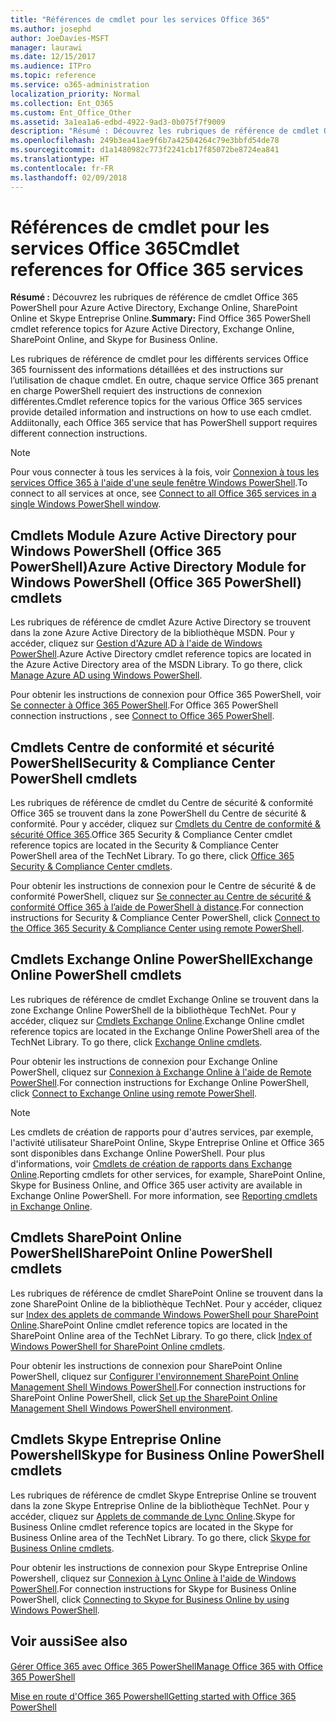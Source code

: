 ```yaml
---
title: "Références de cmdlet pour les services Office 365"
ms.author: josephd
author: JoeDavies-MSFT
manager: laurawi
ms.date: 12/15/2017
ms.audience: ITPro
ms.topic: reference
ms.service: o365-administration
localization_priority: Normal
ms.collection: Ent_O365
ms.custom: Ent_Office_Other
ms.assetid: 3a1ea1a6-edbd-4922-9ad3-0b075f7f9009
description: "Résumé : Découvrez les rubriques de référence de cmdlet Office 365 PowerShell pour Azure Active Directory, Exchange Online, SharePoint Online et Skype Entreprise Online."
ms.openlocfilehash: 249b3ea41ae9f6b7a42504264c79e3bbfd54de78
ms.sourcegitcommit: d1a1480982c773f2241cb17f85072be8724ea841
ms.translationtype: HT
ms.contentlocale: fr-FR
ms.lasthandoff: 02/09/2018
---
```

# <a name="cmdlet-references-for-office-365-services"></a><span data-ttu-id="b4ea2-103">Références de cmdlet pour les services Office 365</span><span class="sxs-lookup"><span data-stu-id="b4ea2-103">Cmdlet references for Office 365 services</span></span>

 <span data-ttu-id="b4ea2-104">**Résumé :** Découvrez les rubriques de référence de cmdlet Office 365 PowerShell pour Azure Active Directory, Exchange Online, SharePoint Online et Skype Entreprise Online.</span><span class="sxs-lookup"><span data-stu-id="b4ea2-104">**Summary:** Find Office 365 PowerShell cmdlet reference topics for Azure Active Directory, Exchange Online, SharePoint Online, and Skype for Business Online.</span></span>
  
<span data-ttu-id="b4ea2-p101">Les rubriques de référence de cmdlet pour les différents services Office 365 fournissent des informations détaillées et des instructions sur l’utilisation de chaque cmdlet. En outre, chaque service Office 365 prenant en charge PowerShell requiert des instructions de connexion différentes.</span><span class="sxs-lookup"><span data-stu-id="b4ea2-p101">Cmdlet reference topics for the various Office 365 services provide detailed information and instructions on how to use each cmdlet. Addiitonally, each Office 365 service that has PowerShell support requires different connection instructions.</span></span>
  
> [!NOTE]
> <span data-ttu-id="b4ea2-107">Pour vous connecter à tous les services à la fois, voir [Connexion à tous les services Office 365 à l'aide d'une seule fenêtre Windows PowerShell](connect-to-all-office-365-services-in-a-single-windows-powershell-window.md).</span><span class="sxs-lookup"><span data-stu-id="b4ea2-107">To connect to all services at once, see [Connect to all Office 365 services in a single Windows PowerShell window](connect-to-all-office-365-services-in-a-single-windows-powershell-window.md).</span></span> 
  
## <a name="azure-active-directory-module-for-windows-powershell-office-365-powershell-cmdlets"></a><span data-ttu-id="b4ea2-108">Cmdlets Module Azure Active Directory pour Windows PowerShell (Office 365 PowerShell)</span><span class="sxs-lookup"><span data-stu-id="b4ea2-108">Azure Active Directory Module for Windows PowerShell (Office 365 PowerShell) cmdlets</span></span>

<span data-ttu-id="b4ea2-p102">Les rubriques de référence de cmdlet Azure Active Directory se trouvent dans la zone Azure Active Directory de la bibliothèque MSDN. Pour y accéder, cliquez sur [Gestion d'Azure AD à l'aide de Windows PowerShell](https://go.microsoft.com/fwlink/p/?LinkId=691475).</span><span class="sxs-lookup"><span data-stu-id="b4ea2-p102">Azure Active Directory cmdlet reference topics are located in the Azure Active Directory area of the MSDN Library. To go there, click [Manage Azure AD using Windows PowerShell](https://go.microsoft.com/fwlink/p/?LinkId=691475).</span></span>
  
<span data-ttu-id="b4ea2-111">Pour obtenir les instructions de connexion pour Office 365 PowerShell, voir [Se connecter à Office 365 PowerShell](connect-to-office-365-powershell.md).</span><span class="sxs-lookup"><span data-stu-id="b4ea2-111">For Office 365 PowerShell connection instructions , see [Connect to Office 365 PowerShell](connect-to-office-365-powershell.md).</span></span>
  
## <a name="security-amp-compliance-center-powershell-cmdlets"></a><span data-ttu-id="b4ea2-112">Cmdlets Centre de conformité et sécurité PowerShell</span><span class="sxs-lookup"><span data-stu-id="b4ea2-112">Security &amp; Compliance Center PowerShell cmdlets</span></span>

<span data-ttu-id="b4ea2-p103">Les rubriques de référence de cmdlet du Centre de sécurité &amp; conformité Office 365 se trouvent dans la zone PowerShell du Centre de sécurité &amp; conformité. Pour y accéder, cliquez sur [Cmdlets du Centre de conformité &amp; sécurité Office 365](https://go.microsoft.com/fwlink/p/?LinkId=627085).</span><span class="sxs-lookup"><span data-stu-id="b4ea2-p103">Office 365 Security &amp; Compliance Center cmdlet reference topics are located in the Security &amp; Compliance Center PowerShell area of the TechNet Library. To go there, click [Office 365 Security &amp; Compliance Center cmdlets](https://go.microsoft.com/fwlink/p/?LinkId=627085).</span></span>
  
<span data-ttu-id="b4ea2-115">Pour obtenir les instructions de connexion pour le Centre de sécurité &amp; de conformité PowerShell, cliquez sur [Se connecter au Centre de sécurité &amp; conformité Office 365 à l’aide de PowerShell à distance](https://go.microsoft.com/fwlink/p/?LinkId=627084).</span><span class="sxs-lookup"><span data-stu-id="b4ea2-115">For connection instructions for Security &amp; Compliance Center PowerShell, click [Connect to the Office 365 Security &amp; Compliance Center using remote PowerShell](https://go.microsoft.com/fwlink/p/?LinkId=627084).</span></span>
  
## <a name="exchange-online-powershell-cmdlets"></a><span data-ttu-id="b4ea2-116">Cmdlets Exchange Online PowerShell</span><span class="sxs-lookup"><span data-stu-id="b4ea2-116">Exchange Online PowerShell cmdlets</span></span>

<span data-ttu-id="b4ea2-p104">Les rubriques de référence de cmdlet Exchange Online se trouvent dans la zone Exchange Online PowerShell de la bibliothèque TechNet. Pour y accéder, cliquez sur [Cmdlets Exchange Online](https://go.microsoft.com/fwlink/p/?LinkID=328213).</span><span class="sxs-lookup"><span data-stu-id="b4ea2-p104">Exchange Online cmdlet reference topics are located in the Exchange Online PowerShell area of the TechNet Library. To go there, click [Exchange Online cmdlets](https://go.microsoft.com/fwlink/p/?LinkID=328213).</span></span>
  
<span data-ttu-id="b4ea2-119">Pour obtenir les instructions de connexion pour Exchange Online PowerShell, cliquez sur [Connexion à Exchange Online à l'aide de Remote PowerShell](https://go.microsoft.com/fwlink/p/?LinkId=396554).</span><span class="sxs-lookup"><span data-stu-id="b4ea2-119">For connection instructions for Exchange Online PowerShell, click [Connect to Exchange Online using remote PowerShell](https://go.microsoft.com/fwlink/p/?LinkId=396554).</span></span>
  
> [!NOTE]
> <span data-ttu-id="b4ea2-p105">Les cmdlets de création de rapports pour d'autres services, par exemple, l'activité utilisateur SharePoint Online, Skype Entreprise Online et Office 365 sont disponibles dans Exchange Online PowerShell. Pour plus d'informations, voir [Cmdlets de création de rapports dans Exchange Online](https://go.microsoft.com/fwlink/p/?LinkId=691595).</span><span class="sxs-lookup"><span data-stu-id="b4ea2-p105">Reporting cmdlets for other services, for example, SharePoint Online, Skype for Business Online, and Office 365 user activity are available in Exchange Online PowerShell. For more information, see [Reporting cmdlets in Exchange Online](https://go.microsoft.com/fwlink/p/?LinkId=691595).</span></span> 
  
## <a name="sharepoint-online-powershell-cmdlets"></a><span data-ttu-id="b4ea2-122">Cmdlets SharePoint Online PowerShell</span><span class="sxs-lookup"><span data-stu-id="b4ea2-122">SharePoint Online PowerShell cmdlets</span></span>

<span data-ttu-id="b4ea2-p106">Les rubriques de référence de cmdlet SharePoint Online se trouvent dans la zone SharePoint Online de la bibliothèque TechNet. Pour y accéder, cliquez sur [Index des applets de commande Windows PowerShell pour SharePoint Online](https://go.microsoft.com/fwlink/p/?LinkId=691476).</span><span class="sxs-lookup"><span data-stu-id="b4ea2-p106">SharePoint Online cmdlet reference topics are located in the SharePoint Online area of the TechNet Library. To go there, click [Index of Windows PowerShell for SharePoint Online cmdlets](https://go.microsoft.com/fwlink/p/?LinkId=691476).</span></span>
  
<span data-ttu-id="b4ea2-125">Pour obtenir les instructions de connexion pour SharePoint Online PowerShell, cliquez sur [Configurer l'environnement SharePoint Online Management Shell Windows PowerShell](https://go.microsoft.com/fwlink/p/?LinkId=691603).</span><span class="sxs-lookup"><span data-stu-id="b4ea2-125">For connection instructions for SharePoint Online PowerShell, click [Set up the SharePoint Online Management Shell Windows PowerShell environment](https://go.microsoft.com/fwlink/p/?LinkId=691603).</span></span>
  
## <a name="skype-for-business-online-powershell-cmdlets"></a><span data-ttu-id="b4ea2-126">Cmdlets Skype Entreprise Online Powershell</span><span class="sxs-lookup"><span data-stu-id="b4ea2-126">Skype for Business Online PowerShell cmdlets</span></span>

<span data-ttu-id="b4ea2-p107">Les rubriques de référence de cmdlet Skype Entreprise Online se trouvent dans la zone Skype Entreprise Online de la bibliothèque TechNet. Pour y accéder, cliquez sur [Applets de commande de Lync Online](https://go.microsoft.com/fwlink/p/?LinkId=691474).</span><span class="sxs-lookup"><span data-stu-id="b4ea2-p107">Skype for Business Online cmdlet reference topics are located in the Skype for Business Online area of the TechNet Library. To go there, click [Skype for Business Online cmdlets](https://go.microsoft.com/fwlink/p/?LinkId=691474).</span></span>
  
<span data-ttu-id="b4ea2-129">Pour obtenir les instructions de connexion pour Skype Entreprise Online Powershell, cliquez sur [Connexion à Lync Online à l'aide de Windows PowerShell](https://go.microsoft.com/fwlink/p/?LinkId=691607).</span><span class="sxs-lookup"><span data-stu-id="b4ea2-129">For connection instructions for Skype for Business Online PowerShell, click [Connecting to Skype for Business Online by using Windows PowerShell](https://go.microsoft.com/fwlink/p/?LinkId=691607).</span></span>
  
## <a name="see-also"></a><span data-ttu-id="b4ea2-130">Voir aussi</span><span class="sxs-lookup"><span data-stu-id="b4ea2-130">See also</span></span>

#### 

[<span data-ttu-id="b4ea2-131">Gérer Office 365 avec Office 365 PowerShell</span><span class="sxs-lookup"><span data-stu-id="b4ea2-131">Manage Office 365 with Office 365 PowerShell</span></span>](manage-office-365-with-office-365-powershell.md)
  
[<span data-ttu-id="b4ea2-132">Mise en route d'Office 365 Powershell</span><span class="sxs-lookup"><span data-stu-id="b4ea2-132">Getting started with Office 365 PowerShell</span></span>](getting-started-with-office-365-powershell.md)

